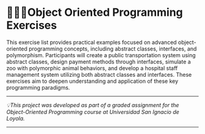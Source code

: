# 👩🏻‍💻Object Oriented Programming Exercises 

This exercise list provides practical examples focused on advanced object-oriented programming concepts, including abstract classes, interfaces, and polymorphism. Participants will create a public transportation system using abstract classes, design payment methods through interfaces, simulate a zoo with polymorphic animal behaviors, and develop a hospital staff management system utilizing both abstract classes and interfaces. These exercises aim to deepen understanding and application of these key programming paradigms.

-----------------------------------------------------

 _💡This project was developed as part of a graded assignment for the Object-Oriented Programming course at Universidad San Ignacio de Loyola._

-----------------------------------------------------
